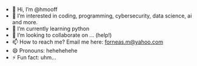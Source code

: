 - 👋 Hi, I’m @hmooff
- 👀 I’m interested in coding, programming, cybersecurity, data science, ai and more.
- 🌱 I’m currently learning python
- 💞️ I’m looking to collaborate on ... (help!)
- 📫 How to reach me? Email me here: forneas.m@yahoo.com
- 😄 Pronouns: hehehehehe
- ⚡ Fun fact: uhm...

<!---
hmooff/hmooff is a ✨ special ✨ repository because its `README.md` (this file) appears on your GitHub profile.
You can click the Preview link to take a look at your changes.
--->
